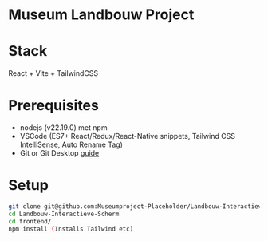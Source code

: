 # Museum Landbouw Project
# Stack
React + Vite + TailwindCSS

# Prerequisites
- nodejs (v22.19.0) met npm
- VSCode (ES7+ React/Redux/React-Native snippets, Tailwind CSS IntelliSense, Auto Rename Tag)
- Git or Git Desktop [guide](github_desktop_ssh_setup.md)



# Setup
```bash
git clone git@github.com:Museumproject-Placeholder/Landbouw-Interactieve-Scherm.git
cd Landbouw-Interactieve-Scherm
cd frontend/
npm install (Installs Tailwind etc)
```
